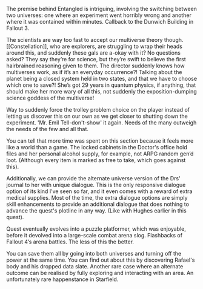 The premise behind Entangled is intriguing, involving the switching between two universes: one where an experiment went horribly wrong and another where it was contained within minutes. 
Callback to the Dunwich Building in Fallout 3.

The scientists are way too fast to accept our multiverse theory though. [[Constellation]], who are explorers, are struggling to wrap their heads around this, and suddenly these gals are a-okay with it? No questions asked? They say they’re for science, but they’re swift to believe the first hairbrained reasoning given to them.
	The director suddenly knows how multiverses work, as if it’s an everyday occurrence?! Talking about the planet being a closed system held in two states, and that we have to choose which one to save?! She’s got 29 years in quantum physics, if anything, that should make her more wary of all this, not suddenly the exposition-dumping science goddess of the multiverse!

Way to suddenly force the trolley problem choice on the player instead of letting us discover this on our own as we get closer to shutting down the experiment. 
'Mr. Emil Tell-don't-show' it again. Needs of the many outweigh the needs of the few and all that.

You can tell that more time was spent on this section because it feels more like a world than a game. The locked cabinets in the Doctor's office hold files and her personal alcohol supply, for example, not ARPG random gen’d loot. (Although every item is marked as free to take, which goes against this).

Additionally, we can provide the alternate universe version of the Drs' journal to her with unique dialogue. This is the only responsive dialogue option of its kind I’ve seen so far, and it even comes with a reward of extra medical supplies. 
	Most of the time, the extra dialogue options are simply skill enhancements to provide an additional dialogue that does nothing to advance the quest's plotline in any way. (Like with Hughes earlier in this quest).

Quest eventually evolves into a puzzle platformer, which was enjoyable, before it devolved into a large-scale combat arena slog. Flashbacks of Fallout 4’s arena battles. The less of this the better.

You can save them all by going into both universes and turning off the power at the same time. You can find out about this by discovering Rafael's body and his dropped data slate. Another rare case where an alternate outcome can be realised by fully exploring and interacting with an area. An unfortunately rare happenstance in Starfield.
